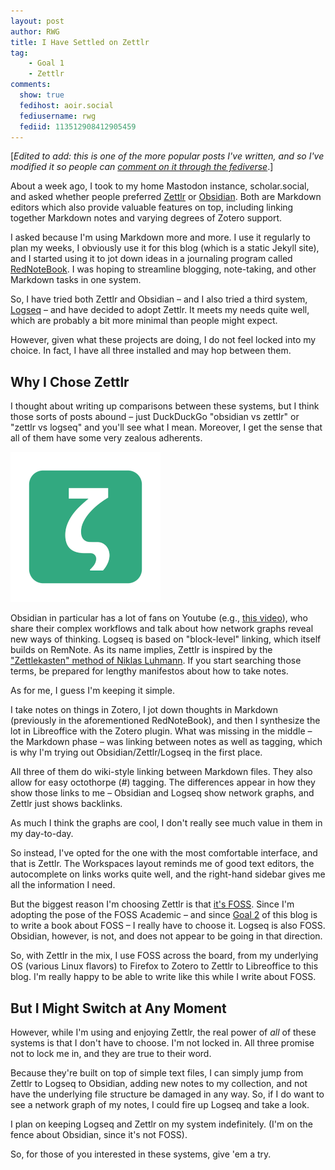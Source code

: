 ```yaml
---
layout: post
author: RWG
title: I Have Settled on Zettlr
tag:
    - Goal 1
    - Zettlr
comments: 
  show: true
  fedihost: aoir.social
  fediusername: rwg
  fediid: 113512908412905459
---
```

[_Edited to add: this is one of the more popular posts I've written, and so I've modified it so people can [comment on it through the fediverse](https://aoir.social/@rwg/113512908412905459)_.]

About a week ago, I took to my home Mastodon instance, scholar.social, and asked whether people preferred [Zettlr](https://www.zettlr.com/) or [Obsidian](https://obsidian.md/). Both are Markdown editors which also provide valuable features on top, including linking together Markdown notes and varying degrees of Zotero support.

I asked because I'm using Markdown more and more. I use it regularly to plan my weeks, I obviously use it for this blog (which is a static Jekyll site), and I started using it to jot down ideas in a journaling program called [RedNoteBook](https://rednotebook.sourceforge.io/). I was hoping to streamline blogging, note-taking, and other Markdown tasks in one system.

So, I have tried both Zettlr and Obsidian – and I also tried a third system, [Logseq](https://logseq.com/) – and have decided to adopt Zettlr. It meets my needs quite well, which are probably a bit more minimal than people might expect.

However, given what these projects are doing, I do not feel locked into my choice. In fact, I have all three installed and may hop between them.

<!-- more -->

## Why I Chose Zettlr
I thought about writing up comparisons between these systems, but I think those sorts of posts abound – just DuckDuckGo "obsidian vs zettlr" or "zettlr vs logseq" and you'll see what I mean. Moreover, I get the sense that all of them have some very zealous adherents. 

![80777352f93ad1f40b45edf2022a55e9.png](/assets/images/80777352f93ad1f40b45edf2022a55e9.png)

Obsidian in particular has a lot of fans on Youtube (e.g., [this video](https://www.youtube.com/watch?v=njibNuFQwjw)), who share their complex workflows and talk about how network graphs reveal new ways of thinking. Logseq is based on "block-level" linking, which itself builds on RemNote. As its name implies, Zettlr is inspired by the ["Zettlekasten" method of Niklas Luhmann](https://zettelkasten.de/introduction/#luhmann-s-zettelkasten). If you start searching those terms, be prepared for lengthy manifestos about how to take notes.

As for me, I guess I'm keeping it simple. 

I take notes on things in Zotero, I jot down thoughts in Markdown (previously in the aforementioned RedNoteBook), and then I synthesize the lot in Libreoffice with the Zotero plugin. What was missing in the middle – the Markdown phase – was linking between notes as well as tagging, which is why I'm trying out Obsidian/Zettlr/Logseq in the first place.

All three of them do wiki-style linking between Markdown files. They also allow for easy octothorpe (#) tagging. The differences appear in how they show those links to me – Obsidian and Logseq show network graphs, and Zettlr just shows backlinks.

As much I think the graphs are cool, I don't really see much value in them in my day-to-day.

So instead, I've opted for the one with the most comfortable interface, and that is Zettlr. The Workspaces layout reminds me of good text editors, the autocomplete on links works quite well, and the right-hand sidebar gives me all the information I need.

But the biggest reason I'm choosing Zettlr is that [it's FOSS](https://github.com/Zettlr/Zettlr). Since I'm adopting the pose of the FOSS Academic – and since [Goal 2](/2022/01/06/Goal2.html) of this blog is to write a book about FOSS – I really have to choose it. Logseq is also FOSS. Obsidian, however, is not, and does not appear to be going in that direction.

So, with Zettlr in the mix, I use FOSS across the board, from my underlying OS (various Linux flavors) to Firefox to Zotero to Zettlr to Libreoffice to this blog. I'm really happy to be able to write like this while I write about FOSS.

## But I Might Switch at Any Moment
However, while I'm using and enjoying Zettlr, the real power of *all* of these systems is that I don't have to choose. I'm not locked in. All three promise not to lock me in, and they are true to their word. 

Because they're built on top of simple text files, I can simply jump from Zettlr to Logseq to Obsidian, adding new notes to my collection, and not have the underlying file structure be damaged in any way. So, if I do want to see a network graph of my notes, I could fire up Logseq and take a look.

I plan on keeping Logseq and Zettlr on my system indefinitely. (I'm on the fence about Obsidian, since it's not FOSS).

So, for those of you interested in these systems, give 'em a try.
